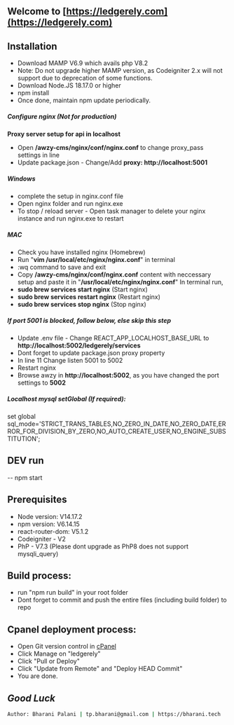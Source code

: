 ## Welcome to [https://ledgerely.com](https://ledgerely.com)

## Installation

- Download MAMP V6.9 which avails php V8.2
- Note: Do not upgrade higher MAMP version, as Codeigniter 2.x will not support
  due to deprecation of some functions.
- Download Node.JS 18.17.0 or higher
- npm install
- Once done, maintain npm update periodically.

##### Configure nginx (Not for production)

**Proxy server setup for api in localhost**

- Open **/awzy-cms/nginx/conf/nginx.conf** to change proxy_pass settings in line
- Update package.json - Change/Add **proxy: http://localhost:5001**

##### Windows

- complete the setup in nginx.conf file
- Open nginx folder and run nginx.exe
- To stop / reload server - Open task manager to delete your nginx instance and
  run nginx.exe to restart

##### MAC

- Check you have installed nginx (Homebrew)
- Run "**vim /usr/local/etc/nginx/nginx.conf**" in terminal
- :wq command to save and exit
- Copy **/awzy-cms/nginx/conf/nginx.conf** content with neccessary setup and
  paste it in "**/usr/local/etc/nginx/nginx.conf**" In terminal run,
- **sudo brew services start nginx** (Start nginx)
- **sudo brew services restart nginx** (Restart nginx)
- **sudo brew services stop nginx** (Stop nginx)

##### If port 5001 is blocked, follow below, else skip this step

- Update .env file - Change REACT_APP_LOCALHOST_BASE_URL to
  **http://localhost:5002/ledgerely/services**
- Dont forget to update package.json proxy property
- In line 11 Change listen 5001 to 5002
- Restart nginx
- Browse awzy in **http://localhost:5002**, as you have changed the port
  settings to **5002**

##### Localhost mysql setGlobal (If required):

set global
sql_mode='STRICT_TRANS_TABLES,NO_ZERO_IN_DATE,NO_ZERO_DATE,ERROR_FOR_DIVISION_BY_ZERO,NO_AUTO_CREATE_USER,NO_ENGINE_SUBSTITUTION';

## DEV run

-- npm start

## Prerequisites

- Node version: V14.17.2
- npm version: V6.14.15
- react-router-dom: V5.1.2
- Codeigniter - V2
- PhP - V7.3 (Please dont upgrade as PhP8 does not support mysqli_query)

## Build process:

- run "npm run build" in your root folder
- Dont forget to commit and push the entire files (including build folder) to
  repo

## Cpanel deployment process:

- Open Git version control in [cPanel](https://bharani.tech/cpanel)
- Click Manage on "ledgerely"
- Click "Pull or Deploy"
- Click "Update from Remote" and "Deploy HEAD Commit"
- You are done.

## _Good Luck_

```sh
Author: Bharani Palani | tp.bharani@gmail.com | https://bharani.tech
```
